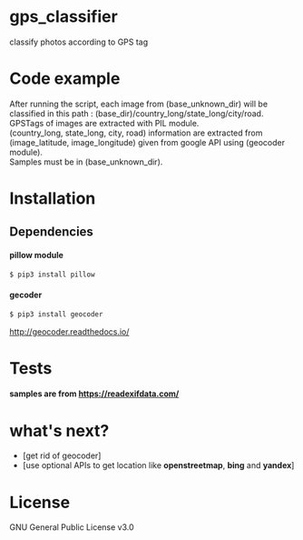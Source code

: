 # gps_classifier
classify photos according to GPS tag

# Code example
After running the script, each image from (base_unknown_dir) will be classified in this path : (base_dir)/country_long/state_long/city/road.  
GPSTags of images are extracted with PIL module.  
(country_long, state_long, city, road) information are extracted from (image_latitude, image_longitude) given from google API using (geocoder module).  
Samples must be in (base_unknown_dir).  

# Installation
## Dependencies
#### pillow module
```bash
$ pip3 install pillow
```
#### gecoder
```bash
$ pip3 install geocoder
```
http://geocoder.readthedocs.io/

# Tests
#### samples are from https://readexifdata.com/


# what's next?
- [get rid of geocoder]
- [use optional APIs to get location like **openstreetmap**, **bing** and **yandex**]


# License
GNU General Public License v3.0

